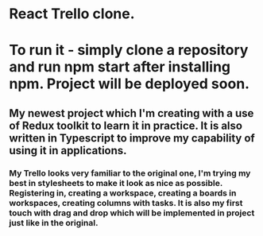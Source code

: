 # React Trello clone.

# To run it - simply clone a repository and run npm start after installing npm. Project will be deployed soon.

## My newest project which I'm creating with a use of Redux toolkit to learn it in practice. It is also written in Typescript to improve my capability of using it in applications.

### My Trello looks very familiar to the original one, I'm trying my best in stylesheets to make it look as nice as possible. Registering in, creating a workspace, creating a boards in workspaces, creating columns with tasks. It is also my first touch with drag and drop which will be implemented in project just like in the original.
